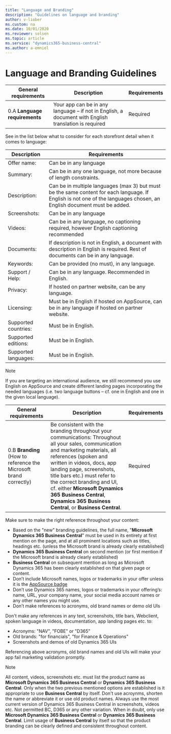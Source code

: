 ```yaml
---
title: "Language and Branding"
description: "Guidelines on language and branding"
author: v-liober
ms.custom: na
ms.date: 10/01/2020
ms.reviewer: solsen
ms.topic: article
ms.service: "dynamics365-business-central"
ms.author: a-emniel
---
```


# Language and Branding Guidelines

| General requirements | Description| Requirements |
|----------------------|--------------|-------------|
| 0.A **Language requirements** | Your app can be in any language – if not in English, a document with English translation is required | Required     |

See in the list below what to consider for each storefront detail when it comes to language: 

|Description | Requirements |
|------------|---------------|
|Offer name:| Can be in any language |
|Summary:| Can be in any one language, not more because of length constraints.|
|Description:| Can be in multiple languages (max 3) but must be the same content for each language. If English is not one of the languages chosen, an English document must be added.|
|Screenshots:| Can be in any language|
|Videos:|Can be in any language, no captioning required, however English captioning recommended|
|Documents:| If description is not in English, a document with description in English is required. Rest of documents can be in any language.|
|Keywords:| Can be provided (no must), in any language.|
|Support / Help:| Can be in any language. Recommended in English. |
|Privacy:| If hosted on partner website, can be any language.|
|Licensing:| Must be in English if hosted on AppSource, can be in any language if hosted on partner website.|
|Supported countries:| Must be in English.|
|Supported editions:| Must be in English.|
|Supported languages:| Must be in English.|

> [!NOTE]  
> If you are targeting an international audience, we still recommend you use English on AppSource and create different landing pages incorporating the needed languages (i.e. two language buttons – cf. one in English and one in the given local language).

| General requirements | Description  | Requirements |
|----------------------|--------------|--------------|
| 0.B **Branding** (How to reference the Microsoft brand correctly) | Be consistent with the branding throughout your communications: Throughout all your sales, communication and marketing materials, all references (spoken and written in videos, docs, app landing page, screenshots, title bars etc.) must refer to the correct branding and UI, cf. either **Microsoft Dynamics 365 Business Central**, **Dynamics 365 Business Central**, or **Business Central**.  | Required |


Make sure to make the right reference throughout your content:
- Based on the "new" branding guidelines, the full name, "**Microsoft Dynamics 365 Business Central**" must be used in its entirety at first mention on the page, and at all prominent locations such as titles, headings etc. (unless the Microsoft brand is already clearly established)
- **Dynamics 365 Business Central** on second mention (or first mention if the Microsoft brand is already clearly established)
- **Business Central** on subsequent mention as long as Microsoft Dynamics 365 has been clearly established on that given page or content. 
- Don’t include Microsoft names, logos or trademarks in your offer unless it is the [AppSource badge](https://appsource.microsoft.com/blogs/new-get-it-from-badging-for-microsoft-appsource-and-azure-marketplace-available-in-the-marketing-resources-guide) 
- Don’t use Dynamics 365 names, logos or trademarks in your offering’s: name, URL, your company name, your social media account names or any other names you might use.
- Don’t make references to acronyms, old brand names or demo old UIs

Don't make any references in any text, screenshots, title bars, Webclient, spoken language in videos, documentation, app landing pages etc. to:
- Acronyms: "NAV", "FOBE" or "D365" 
- Old brands: "for financials", "for Finance & Operations" 
- Screenshots and demos of old Dynamics 365 UIs

Referencing above acronyms, old brand names and old UIs will make your app fail marketing validation promptly.

> [!NOTE]  
> All content, videos, screenshots etc. must list the product name as **Microsoft Dynamics 365 Business Central** or **Dynamics 365 Business Central**. Only when the two previous mentioned options are established is it appropriate to use **Business Central** by itself. Don't use acroynms, shorten the name or abbreviate it or use old product names. Always use the most current version of Dynamics 365 Business Central in screenshots, videos etc. Not permitted BC, D365 or any other variation. When in doubt, only use **Microsoft Dynamics 365 Business Central** or **Dynamics 365 Business Central**. Limit usage of **Business Central** by itself so that the product branding can be clearly defined and consistent throughout content. 